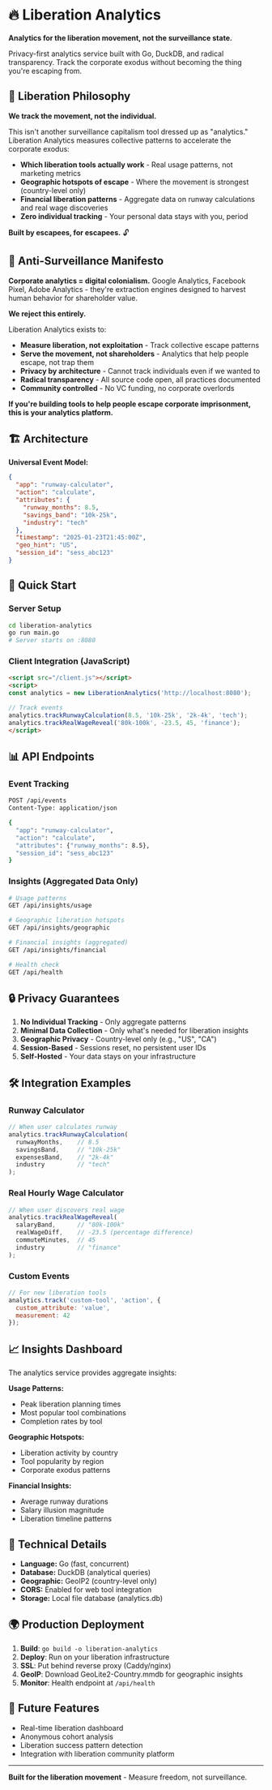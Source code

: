 # 🔥 Liberation Analytics

**Analytics for the liberation movement, not the surveillance state.**

Privacy-first analytics service built with Go, DuckDB, and radical transparency. Track the corporate exodus without becoming the thing you're escaping from.

## 🎯 Liberation Philosophy

**We track the movement, not the individual.**

This isn't another surveillance capitalism tool dressed up as "analytics." Liberation Analytics measures collective patterns to accelerate the corporate exodus:

- **Which liberation tools actually work** - Real usage patterns, not marketing metrics
- **Geographic hotspots of escape** - Where the movement is strongest (country-level only)
- **Financial liberation patterns** - Aggregate data on runway calculations and real wage discoveries
- **Zero individual tracking** - Your personal data stays with you, period

**Built by escapees, for escapees.** 🔓

## 🚨 Anti-Surveillance Manifesto

**Corporate analytics = digital colonialism.** Google Analytics, Facebook Pixel, Adobe Analytics - they're extraction engines designed to harvest human behavior for shareholder value.

**We reject this entirely.**

Liberation Analytics exists to:
- **Measure liberation, not exploitation** - Track collective escape patterns
- **Serve the movement, not shareholders** - Analytics that help people escape, not trap them
- **Privacy by architecture** - Cannot track individuals even if we wanted to
- **Radical transparency** - All source code open, all practices documented
- **Community controlled** - No VC funding, no corporate overlords

**If you're building tools to help people escape corporate imprisonment, this is your analytics platform.**

## 🏗 Architecture

**Universal Event Model:**
```json
{
  "app": "runway-calculator",
  "action": "calculate", 
  "attributes": {
    "runway_months": 8.5,
    "savings_band": "10k-25k",
    "industry": "tech"
  },
  "timestamp": "2025-01-23T21:45:00Z",
  "geo_hint": "US",
  "session_id": "sess_abc123"
}
```

## 🚀 Quick Start

### Server Setup
```bash
cd liberation-analytics
go run main.go
# Server starts on :8080
```

### Client Integration (JavaScript)
```html
<script src="/client.js"></script>
<script>
const analytics = new LiberationAnalytics('http://localhost:8080');

// Track events
analytics.trackRunwayCalculation(8.5, '10k-25k', '2k-4k', 'tech');
analytics.trackRealWageReveal('80k-100k', -23.5, 45, 'finance');
</script>
```

## 📊 API Endpoints

### Event Tracking
```bash
POST /api/events
Content-Type: application/json

{
  "app": "runway-calculator",
  "action": "calculate",
  "attributes": {"runway_months": 8.5},
  "session_id": "sess_abc123"
}
```

### Insights (Aggregated Data Only)
```bash
# Usage patterns
GET /api/insights/usage

# Geographic liberation hotspots  
GET /api/insights/geographic

# Financial insights (aggregated)
GET /api/insights/financial

# Health check
GET /api/health
```

## 🔒 Privacy Guarantees

1. **No Individual Tracking** - Only aggregate patterns
2. **Minimal Data Collection** - Only what's needed for liberation insights
3. **Geographic Privacy** - Country-level only (e.g., "US", "CA")
4. **Session-Based** - Sessions reset, no persistent user IDs
5. **Self-Hosted** - Your data stays on your infrastructure

## 🛠 Integration Examples

### Runway Calculator
```javascript
// When user calculates runway
analytics.trackRunwayCalculation(
  runwayMonths,    // 8.5
  savingsBand,     // "10k-25k" 
  expensesBand,    // "2k-4k"
  industry         // "tech"
);
```

### Real Hourly Wage Calculator
```javascript
// When user discovers real wage
analytics.trackRealWageReveal(
  salaryBand,      // "80k-100k"
  realWageDiff,    // -23.5 (percentage difference)
  commuteMinutes,  // 45
  industry         // "finance"
);
```

### Custom Events
```javascript
// For new liberation tools
analytics.track('custom-tool', 'action', {
  custom_attribute: 'value',
  measurement: 42
});
```

## 📈 Insights Dashboard

The analytics service provides aggregate insights:

**Usage Patterns:**
- Peak liberation planning times
- Most popular tool combinations
- Completion rates by tool

**Geographic Hotspots:**
- Liberation activity by country
- Tool popularity by region
- Corporate exodus patterns

**Financial Insights:**
- Average runway durations
- Salary illusion magnitude
- Liberation timeline patterns

## 🔧 Technical Details

- **Language:** Go (fast, concurrent)
- **Database:** DuckDB (analytical queries)
- **Geographic:** GeoIP2 (country-level only)
- **CORS:** Enabled for web tool integration
- **Storage:** Local file database (analytics.db)

## 🌍 Production Deployment

1. **Build**: `go build -o liberation-analytics`
2. **Deploy**: Run on your liberation infrastructure
3. **SSL**: Put behind reverse proxy (Caddy/nginx)
4. **GeoIP**: Download GeoLite2-Country.mmdb for geographic insights
5. **Monitor**: Health endpoint at `/api/health`

## 🚀 Future Features

- Real-time liberation dashboard
- Anonymous cohort analysis
- Liberation success pattern detection
- Integration with liberation community platform

---

**Built for the liberation movement** - Measure freedom, not surveillance.
